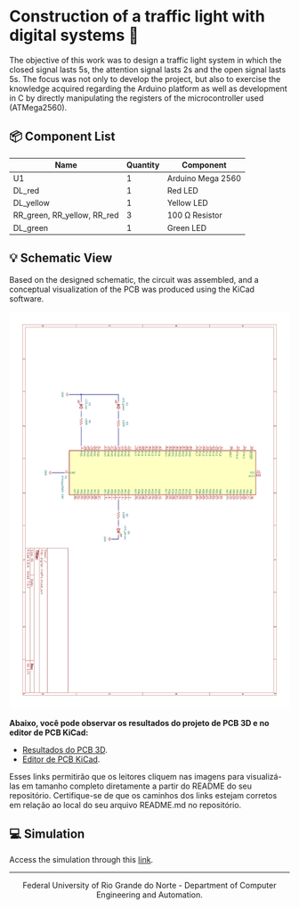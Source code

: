 # Construction of a traffic light with digital systems 🚦

The objective of this work was to design a traffic light system in which the closed signal lasts 5s, the attention signal lasts 2s and the open signal lasts 5s. The focus was not only to develop the project, but also to exercise the knowledge acquired regarding the Arduino platform as well as development in C by directly manipulating the registers of the microcontroller used (ATMega2560).

## 📦 Component List

|Name                       |Quantity|Component             |
|---------------------------|--------|----------------------|
|U1                         |1       |Arduino Mega 2560 |
|DL_red                     |1       |Red LED               |
|DL_yellow                  |1       |Yellow LED            |
|RR_green, RR_yellow, RR_red|3       |100 Ω Resistor        |
|DL_green                   |1       |Green LED             |

## 💡 Schematic View

Based on the designed schematic, the circuit was assembled, and a conceptual visualization of the PCB was produced using the KiCad software.

<a src="./assets/schematic_view.pdf" align="center">
  <img alt="schemativ view" src="./assets/schematic-test-view.png">
</a>

**Abaixo, você pode observar os resultados do projeto de PCB 3D e no editor de PCB KiCad:**

- [Resultados do PCB 3D](./assets/digital-traffic-3D.png).
- [Editor de PCB KiCad](./assets/PCB_test_digital_traffic.png).

Esses links permitirão que os leitores cliquem nas imagens para visualizá-las em tamanho completo diretamente a partir do README do seu repositório. Certifique-se de que os caminhos dos links estejam corretos em relação ao local do seu arquivo README.md no repositório.

## 💻 Simulation
Access the simulation through this [link](https://youtube.com/shorts/Nvl-8OjJIZM).

---

<div align="center">
  Federal University of Rio Grande do Norte - Department of Computer Engineering and Automation.
</div>
